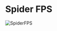 # Spider FPS

![SpiderFPS](https://github.com/Raonhaje2000/SpiderFPS/assets/81238355/6e4cd3aa-160e-495a-9434-a4eae9d4a506)
